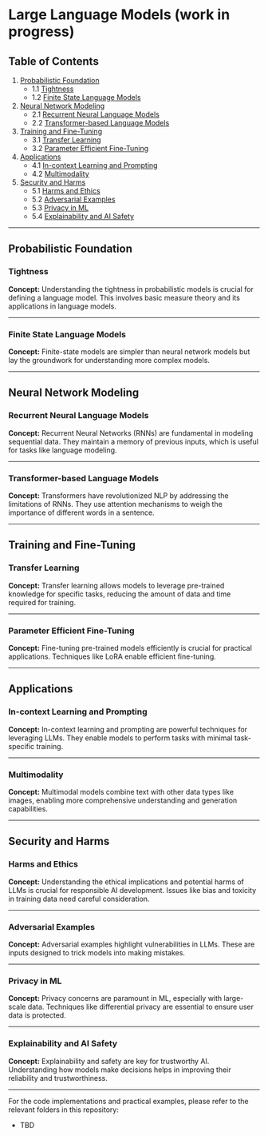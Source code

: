 # Large Language Models (work in progress)

## Table of Contents

1. [Probabilistic Foundation](#probabilistic-foundation)
   - 1.1 [Tightness](#tightness)
   - 1.2 [Finite State Language Models](#finite-state-language-models)
2. [Neural Network Modeling](#neural-network-modeling)
   - 2.1 [Recurrent Neural Language Models](#recurrent-neural-language-models)
   - 2.2 [Transformer-based Language Models](#transformer-based-language-models)
3. [Training and Fine-Tuning](#training-and-fine-tuning)
   - 3.1 [Transfer Learning](#transfer-learning)
   - 3.2 [Parameter Efficient Fine-Tuning](#parameter-efficient-fine-tuning)
4. [Applications](#applications)
   - 4.1 [In-context Learning and Prompting](#in-context-learning-and-prompting)
   - 4.2 [Multimodality](#multimodality)
5. [Security and Harms](#security-and-harms)
   - 5.1 [Harms and Ethics](#harms-and-ethics)
   - 5.2 [Adversarial Examples](#adversarial-examples)
   - 5.3 [Privacy in ML](#privacy-in-ml)
   - 5.4 [Explainability and AI Safety](#explainability-and-ai-safety)

---

## Probabilistic Foundation

### Tightness

**Concept:**
Understanding the tightness in probabilistic models is crucial for defining a language model. This involves basic measure theory and its applications in language models.


---

### Finite State Language Models

**Concept:**
Finite-state models are simpler than neural network models but lay the groundwork for understanding more complex models.


---

## Neural Network Modeling

### Recurrent Neural Language Models

**Concept:**
Recurrent Neural Networks (RNNs) are fundamental in modeling sequential data. They maintain a memory of previous inputs, which is useful for tasks like language modeling.


---

### Transformer-based Language Models

**Concept:**
Transformers have revolutionized NLP by addressing the limitations of RNNs. They use attention mechanisms to weigh the importance of different words in a sentence.


---

## Training and Fine-Tuning

### Transfer Learning

**Concept:**
Transfer learning allows models to leverage pre-trained knowledge for specific tasks, reducing the amount of data and time required for training.


---

### Parameter Efficient Fine-Tuning

**Concept:**
Fine-tuning pre-trained models efficiently is crucial for practical applications. Techniques like LoRA enable efficient fine-tuning.


---

## Applications

### In-context Learning and Prompting

**Concept:**
In-context learning and prompting are powerful techniques for leveraging LLMs. They enable models to perform tasks with minimal task-specific training.


---

### Multimodality

**Concept:**
Multimodal models combine text with other data types like images, enabling more comprehensive understanding and generation capabilities.

---

## Security and Harms

### Harms and Ethics

**Concept:**
Understanding the ethical implications and potential harms of LLMs is crucial for responsible AI development. Issues like bias and toxicity in training data need careful consideration.


---

### Adversarial Examples

**Concept:**
Adversarial examples highlight vulnerabilities in LLMs. These are inputs designed to trick models into making mistakes.


---

### Privacy in ML

**Concept:**
Privacy concerns are paramount in ML, especially with large-scale data. Techniques like differential privacy are essential to ensure user data is protected.


---

### Explainability and AI Safety

**Concept:**
Explainability and safety are key for trustworthy AI. Understanding how models make decisions helps in improving their reliability and trustworthiness.


---

For the code implementations and practical examples, please refer to the relevant folders in this repository:

- TBD
